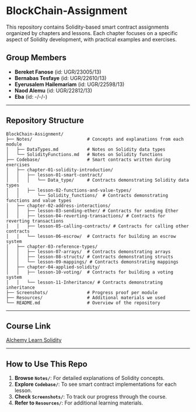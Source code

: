 # BlockChain-Assignment

This repository contains Solidity-based smart contract assignments organized by chapters and lessons. Each chapter focuses on a specific aspect of Solidity development, with practical examples and exercises.

## Group Members
- **Bereket Fanose**            (id: UGR/23005/13)
- **Bernabas Tesfaye**          (id: UGR/22610/13)
- **Eyerusalem Hailemariam**    (id: UGR/22598/13)
- **Naod Alemu**                (id: UGR/22812/13)
- **Eba**                       (id: -/-/-)

---

## Repository Structure

```
BlockChain-Assignment/
├── Notes/                     # Concepts and explanations from each module
│   ├── DataTypes.md           # Notes on Solidity data types
│   └── SolidityFunctions.md   # Notes on Solidity functions
├── Codebase/                  # Smart contracts written during exercises
│   ├── chapter-01-solidity-introduction/
│   │   ├── lesson-01-smart-contract/
│   │   │   └── Data_type/     # Contracts demonstrating Solidity data types
│   │   ├── lesson-02-functions-and-value-types/
│   │       └── Solidity_functions/  # Contracts demonstrating functions and value types
│   ├── chapter-02-address-interactions/
│   │   ├── lesson-03-sending-ether/ # Contracts for sending Ether
│   │   ├── lesson-04-reverting-transactions/ # Contracts for reverting transactions
│   │   ├── lesson-05-calling-contracts/ # Contracts for calling other contracts
│   │   └── lesson-06-escrow/  # Contracts for building an escrow system
│   ├── chapter-03-reference-types/
│   │   ├── lesson-07-arrays/  # Contracts demonstrating arrays
│   │   ├── lesson-08-structs/ # Contracts demonstrating structs
│   │   └── lesson-09-mappings/ # Contracts demonstrating mappings
│   ├── chapter-04-applied-solidity/
│   │   ├── lesson-10-voting/  # Contracts for building a voting system
│   │   └── lesson-11-Inheritance/ # Contracts demonstrating inheritance
├── Screenshots/               # Progress proof per module
├── Resources/                 # Additional materials we used
└── README.md                  # Overview of the repository
```

---

## Course Link
[Alchemy Learn Solidity](https://university.alchemy.com/)

---

## How to Use This Repo
1. **Browse `Notes/`**: For detailed explanations of Solidity concepts.
2. **Explore `Codebase/`**: To see smart contract implementations for each lesson.
3. **Check `Screenshots/`**: To track our progress through the course.
4. **Refer to `Resources/`**: For additional learning materials.